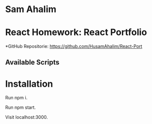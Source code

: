 # Sam Ahalim
# React Homework: React Portfolio







*GitHub Repositorie: https://github.com/HusamAhalim/React-Port

## Available Scripts

# Installation
Run npm i.

Run npm start.

Visit localhost:3000.
